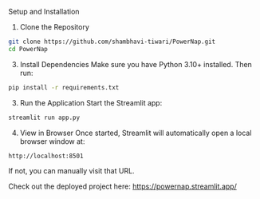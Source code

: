 Setup and Installation

1. Clone the Repository
```bash
git clone https://github.com/shambhavi-tiwari/PowerNap.git
cd PowerNap
```
3. Install Dependencies
Make sure you have Python 3.10+ installed. Then run:
```bash
pip install -r requirements.txt
```
3. Run the Application
Start the Streamlit app:
```bash
streamlit run app.py
```
4. View in Browser
Once started, Streamlit will automatically open a local browser window at:
```bash
http://localhost:8501
```
If not, you can manually visit that URL.

Check out the deployed project here: https://powernap.streamlit.app/
